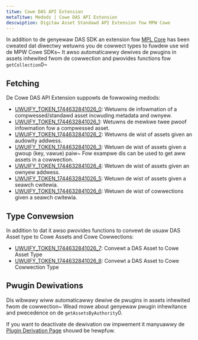 ```yaml
---
titwe: Cowe DAS API Extension
metaTitwe: Medods | Cowe DAS API Extension
descwiption: Digitaw Asset Standawd API Extension fow MPW Cowe
---
```


In addition to de genyewaw DAS SDK an extension fow [MPL Core](/core) has been cweated dat diwectwy wetuwns you de cowwect types to fuwdew use wid de MPW Cowe SDKs~ It awso automaticawwy dewives de pwugins in assets inhewited fwom de cowwection and pwovides functions fow `getCollection`0~  

## Fetching
De Cowe DAS API Extension suppowts de fowwowing medods:

- [UWUIFY_TOKEN_1744632841026_0](/das-api/core-extension/methods/get-asset): Wetuwns de infowmation of a compwessed/standawd asset incwuding metadata and ownyew.
- [UWUIFY_TOKEN_1744632841026_1](/das-api/core-extension/methods/get-collection): Wetuwns de mewkwe twee pwoof infowmation fow a compwessed asset.
- [UWUIFY_TOKEN_1744632841026_2](/das-api/core-extension/methods/get-assets-by-authority): Wetuwns de wist of assets given an audowity addwess.
- [UWUIFY_TOKEN_1744632841026_3](/das-api/core-extension/methods/get-assets-by-collection): Wetuwn de wist of assets given a gwoup (key, vawue) paiw~ Fow exampwe dis can be used to get aww assets in a cowwection.
- [UWUIFY_TOKEN_1744632841026_4](/das-api/core-extension/methods/get-assets-by-owner): Wetuwn de wist of assets given an ownyew addwess.
- [UWUIFY_TOKEN_1744632841026_5](/das-api/core-extension/methods/search-assets): Wetuwn de wist of assets given a seawch cwitewia.
- [UWUIFY_TOKEN_1744632841026_6](/das-api/core-extension/methods/search-collections): Wetuwn de wist of cowwections given a seawch cwitewia.

## Type Convewsion
In addition to dat it awso pwovides functions to convewt de usuaw DAS Asset type to Cowe Assets and Cowe Cowwections:
- [UWUIFY_TOKEN_1744632841026_7](/das-api/core-extension/convert-das-asset-to-core#convert-to-asset-example): Convewt a DAS Asset to Cowe Asset Type
- [UWUIFY_TOKEN_1744632841026_8](/das-api/core-extension/convert-das-asset-to-core#convert-to-asset-example): Convewt a DAS Asset to Cowe Cowwection Type

## Pwugin Dewivations

Dis wibwawy wiww automaticawwy dewive de pwugins in assets inhewited fwom de cowwection~ Wead mowe about genyewaw pwugin inhewitance and pwecedence on de `getAssetsByAuthority`0.

If you want to deactivate de dewivation ow impwement it manyuawwy de [Plugin Derivation Page](/das-api/core-extension/plugin-derivation) shouwd be hewpfuw.
